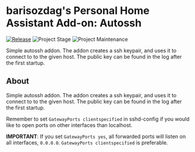 # barisozdag's Personal Home Assistant Add-on: Autossh

[![Release][release-shield]][release] ![Project Stage][project-stage-shield] ![Project Maintenance][maintenance-shield]

Simple autossh addon. The addon creates a ssh keypair, and uses it
to connect to to the given host. The public key can be found in the
log after the first startup.

## About

Simple autossh addon. The addon creates a ssh keypair, and uses it
to connect to to the given host. The public key can be found in the
log after the first startup.

Remember to set `GatewayPorts clientspecified` in sshd-config if you
would like to open ports on other interfaces than localhost.

**IMPORTANT**: If you set `GatewayPorts yes`, all forwarded ports will
listen on all interfaces, `0.0.0.0`. `GatewayPorts clientspecified`
is preferable.

[maintenance-shield]: https://img.shields.io/maintenance/yes/2025.svg
[project-stage-shield]: https://img.shields.io/badge/project%20stage-production%20ready-brightgreen.svg
[release-shield]: https://img.shields.io/badge/version-v0.5.0-blue.svg
[release]: https://github.com/barisozdag/addon-autossh/tree/v0.5.0
